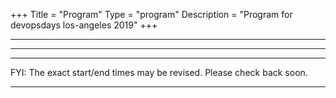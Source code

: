 +++
Title = "Program"
Type = "program"
Description = "Program for devopsdays los-angeles 2019"
+++

<div class = "row">
  <div class = "col">
    <hr />
    <hr />
  </div>
</div>

<div class = "row">
  <div class = "col">
    <hr />
    FYI: The exact start/end times may be revised. Please check back soon.
    <hr />
  </div>
</div>

